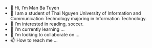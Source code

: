 - 👋 Hi, I’m Man Ba Tuyen
- 🏫 I am a student of Thai Nguyen University of Information and Communication Technology majoring in Information Technology.
- 👀 I’m interested in reading, soccer.
- 🌱 I’m currently learning ...
- 💞️ I’m looking to collaborate on ...
- 📫 How to reach me ...

<!---
TuyenCqd/TuyenCqd is a ✨ special ✨ repository because its `README.md` (this file) appears on your GitHub profile.
You can click the Preview link to take a look at your changes.
--->

